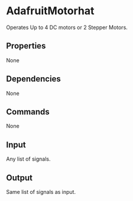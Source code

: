 AdafruitMotorhat
===========

Operates Up to 4 DC motors or 2 Stepper Motors.

Properties
--------------
None

Dependencies
----------------
None

Commands
----------------
None

Input
-------
Any list of signals.

Output
---------
Same list of signals as input.

